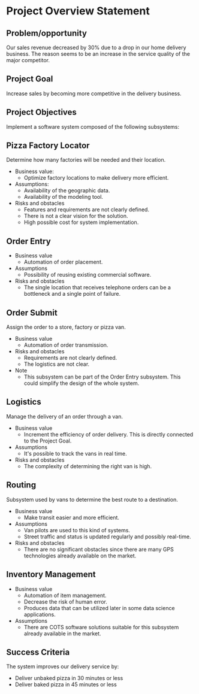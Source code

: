 # Project Overview Statement

## Problem/opportunity

Our sales revenue decreased by 30% due to a drop in our home delivery business.
The reason seems to be an increase in the service quality of the major competitor.
## Project Goal

Increase sales by becoming more competitive in the delivery business.
## Project Objectives

Implement a software system composed of the following subsystems:

## Pizza Factory Locator

Determine how many factories will be needed and their location.

- Business value:
  - Optimize factory locations to make delivery more efficient.
- Assumptions:
  - Availability of the geographic data.
  - Availability of the modeling tool.
- Risks and obstacles
  - Features and requirements are not clearly defined.
  - There is not a clear vision for the solution.
  - High possible cost for system implementation.

## Order Entry

- Business value
  - Automation of order placement.
- Assumptions
  - Possibility of reusing existing commercial software.
- Risks and obstacles
  - The single location that receives telephone orders can be a bottleneck and a single point of failure.

## Order Submit
Assign the order to a store, factory or pizza van.
- Business value
  - Automation of order transmission. 
- Risks and obstacles
  - Requirements are not clearly defined.
  - The logistics are not clear.
- Note
  - This subsystem can be part of the Order Entry subsystem. 
  This could simplify the design of the whole system.

## Logistics
Manage the delivery of an order through a van.
- Business value
  - Increment the efficiency of order delivery. This is directly connected to the Project Goal.
- Assumptions
  - It's possible to track the vans in real time.
- Risks and obstacles
  - The complexity of determining the right van is high.

## Routing
Subsystem used by vans to determine the best route to a destination.
- Business value
  - Make transit easier and more efficient.
- Assumptions
  - Van pilots are used to this kind of systems.
  - Street traffic and status is updated regularly and possibly real-time.
- Risks and obstacles
  - There are no significant obstacles since there are many GPS technologies already available on the market.

## Inventory Management

- Business value
  - Automation of item management.
  - Decrease the risk of human error.
  - Produces data that can be utilized later in some data science applications.
- Assumptions
  - There are COTS software solutions suitable for this subsystem already available in the market.


## Success Criteria

The system improves our delivery service by:

- Deliver unbaked pizza in 30 minutes or less
- Deliver baked pizza in 45 minutes or less
